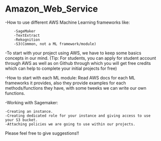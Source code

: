 # Amazon_Web_Service
-How to use different AWS Machine Learning frameworks like: 

   		-SageMaker
   		-TextExtract
   		-Rekognition
   		-S3(Common, not a ML framework/module)
   
-To start with your project using AWS, we have to keep some basics concepts in our mind.
 (Tip: For students, you can apply for student account through AWS as well as on Github through which you will get free         credits which can help to complete your initial projects for free)
   
-How to start with each ML module: Read AWS docs for each ML frameworks it provides, also they provide examples for each  methods/functions they have, with some tweeks we can write our own functions.
 
-Working with Sagemaker:

	-Creating an instance.
	-Creating dedicated role for your instance and giving access to use your S3 bucket.
	-Attaching policies we are going to use within our projects. 
  
  
  
  
  Please feel free to give suggestions!!
  
